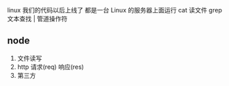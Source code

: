 linux
我们的代码以后上线了 都是一台 Linux 的服务器上面运行
cat 读文件
grep 文本查找
 | 管道操作符

## node
1. 文件读写
2. http 请求(req) 响应(res)
3. 第三方
